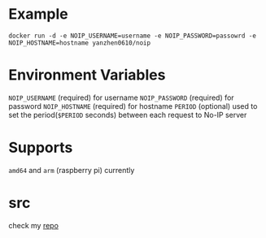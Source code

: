 # Example
```
docker run -d -e NOIP_USERNAME=username -e NOIP_PASSWORD=passowrd -e NOIP_HOSTNAME=hostname yanzhen0610/noip
```
# Environment Variables
`NOIP_USERNAME` (required) for username
`NOIP_PASSWORD` (required) for password
`NOIP_HOSTNAME` (required) for hostname
`PERIOD` (optional) used to set the period(`$PERIOD` seconds) between each request to No-IP server

# Supports
`amd64` and `arm` (raspberry pi) currently

# src
check my [repo](https://github.com/yanzhen0610/dockerfiles/tree/master/noip)
